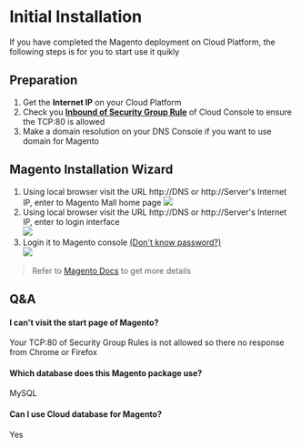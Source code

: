# Initial Installation

If you have completed the Magento deployment on Cloud Platform, the following steps is for you to start use it quikly

## Preparation

1. Get the **Internet IP** on your Cloud Platform
2. Check you **[Inbound of Security Group Rule](https://support.websoft9.com/docs/faq/tech-instance.html)** of Cloud Console to ensure the TCP:80 is allowed
3. Make a domain resolution on your DNS Console if you want to use domain for Magento

## Magento Installation Wizard

1. Using local browser visit the URL http://DNS or http://Server's Internet IP, enter to Magento Mall home page 
    ![](http://libs.websoft9.com/Websoft9/DocsPicture/zh/magento/magento-init-websoft9.png)
2. Using local browser visit the URL http://DNS or http://Server's Internet IP, enter to login interface  
    ![](http://libs.websoft9.com/Websoft9/DocsPicture/zh/magento/magento-login-websoft9.png)
3. Login it to Magento console [(Don't know password?)](/stack-accounts.md)  
    ![](http://libs.websoft9.com/Websoft9/DocsPicture/zh/magento/magento-backend-websoft9.png)

> Refer to [Magento Docs](https://magento.com/resources/technical) to get more details

## Q&A

#### I can't visit the start page of Magento?

Your TCP:80 of Security Group Rules is not allowed so there no response from Chrome or Firefox

#### Which database does this Magento package use?

MySQL

#### Can I use Cloud database for Magento?

Yes